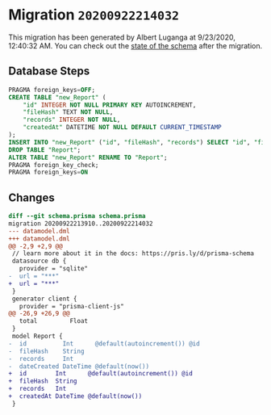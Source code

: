 # Migration `20200922214032`

This migration has been generated by Albert Luganga at 9/23/2020, 12:40:32 AM.
You can check out the [state of the schema](./schema.prisma) after the migration.

## Database Steps

```sql
PRAGMA foreign_keys=OFF;
CREATE TABLE "new_Report" (
    "id" INTEGER NOT NULL PRIMARY KEY AUTOINCREMENT,
    "fileHash" TEXT NOT NULL,
    "records" INTEGER NOT NULL,
    "createdAt" DATETIME NOT NULL DEFAULT CURRENT_TIMESTAMP
);
INSERT INTO "new_Report" ("id", "fileHash", "records") SELECT "id", "fileHash", "records" FROM "Report";
DROP TABLE "Report";
ALTER TABLE "new_Report" RENAME TO "Report";
PRAGMA foreign_key_check;
PRAGMA foreign_keys=ON
```

## Changes

```diff
diff --git schema.prisma schema.prisma
migration 20200922213910..20200922214032
--- datamodel.dml
+++ datamodel.dml
@@ -2,9 +2,9 @@
 // learn more about it in the docs: https://pris.ly/d/prisma-schema
 datasource db {
   provider = "sqlite"
-  url = "***"
+  url = "***"
 }
 generator client {
   provider = "prisma-client-js"
@@ -26,9 +26,9 @@
   total         Float
 }
 model Report {
-  id          Int      @default(autoincrement()) @id
-  fileHash    String
-  records     Int
-  dateCreated DateTime @default(now())
+  id        Int      @default(autoincrement()) @id
+  fileHash  String
+  records   Int
+  createdAt DateTime @default(now())
 }
```


